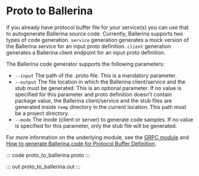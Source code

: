 # Proto to Ballerina

If you already have protocol buffer file for your service(s) you can use that to autogenerate Ballerina source code. Currently, Ballerina supports two types of code generation. `service` generation generates a mock version of the Ballerina service for an input proto definition.  `client` generation generates a Ballerina client endpoint for an
input proto definition.

The Ballerina code generator supports the following parameters:

- `--input` The path of the .proto file. This is a mandatory parameter.
- `--output` The file location in which the Ballerina client/service and the stub must be generated. This is an optional parameter. If no value is specified for this parameter and proto definition doesn't contain package value, the Ballerina client/service and the stub files are generated inside `temp` directory in the current location. This path must be a project directory.
- `--mode` The mode (client or server) to generate code samples. If no value is specified for this parameter, only the stub file will be generated.

For more information on the underlying module, see the [GRPC module](https://lib.ballerina.io/ballerina/grpc/latest/) and [How to generate Ballerina code for Protocol Buffer Definition](https://ballerina.io/learn/how-to-generate-code-for-protocol-buffers/).

::: code proto_to_ballerina.proto :::

::: out proto_to_ballerina.out :::